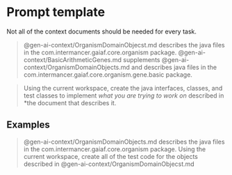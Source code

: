 # Prompt template

Not all of the context documents should be needed for every task.

> @gen-ai-context/OrganismDomainObjecst.md describes the java files in the com.intermancer.gaiaf.core.organism package. 
> @gen-ai-context/BasicArithmeticGenes.md supplements @gen-ai-context/OrganismDomainObjects.md and describes java files in the com.intermancer.gaiaf.core.organism.gene.basic package. 

> Using the current workspace, create the java interfaces, classes, and test classes to implement *what you are trying to work on* described in *the document that describes it.

## Examples

> @gen-ai-context/OrganismDomainObjects.md describes the java files in the com.intermancer.gaiaf.core.organism package. 
> Using the current workspace, create all of the test code for the objects described in @gen-ai-context/OrganismDomainObjecst.md

